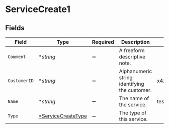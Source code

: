 # ServiceCreate1


## Fields

| Field                                                          | Type                                                           | Required                                                       | Description                                                    | Example                                                        |
| -------------------------------------------------------------- | -------------------------------------------------------------- | -------------------------------------------------------------- | -------------------------------------------------------------- | -------------------------------------------------------------- |
| `Comment`                                                      | **string*                                                      | :heavy_minus_sign:                                             | A freeform descriptive note.                                   |                                                                |
| `CustomerID`                                                   | **string*                                                      | :heavy_minus_sign:                                             | Alphanumeric string identifying the customer.                  | x4xCwxxJxGCx123Rx5xTx                                          |
| `Name`                                                         | **string*                                                      | :heavy_minus_sign:                                             | The name of the service.                                       | test-service                                                   |
| `Type`                                                         | [*ServiceCreateType](../../models/shared/servicecreatetype.md) | :heavy_minus_sign:                                             | The type of this service.                                      |                                                                |